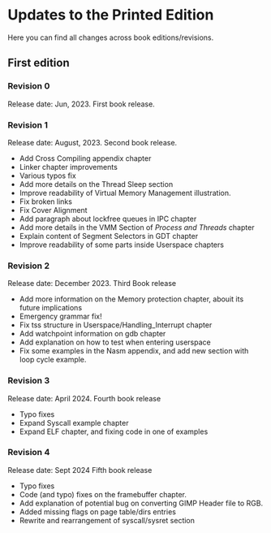 # Updates to the Printed Edition

Here you can find all changes across book editions/revisions.

## First edition

### Revision 0

Release date: Jun, 2023.
First book release.

### Revision 1

Release date: August, 2023.
Second book release.

* Add Cross Compiling appendix chapter
* Linker chapter improvements
* Various typos fix
* Add more details on the Thread Sleep section
* Improve readability of Virtual Memory Management illustration.
* Fix broken links
* Fix Cover Alignment
* Add paragraph about lockfree queues in IPC chapter
* Add more details in the VMM Section of _Process and Threads_ chapter
* Explain content of Segment Selectors in GDT chapter
* Improve readability of some parts inside Userspace chapters

### Revision 2

Release date: December 2023.
Third Book release

* Add more information on the Memory protection chapter, abouit its future implications
* Emergency grammar fix!
* Fix tss structure in Userspace/Handling_Interrupt chapter
* Add watchpoint information on gdb chapter
* Add explanation on how to test when entering userspace
* Fix some examples in the Nasm appendix, and add new section with loop cycle example.

### Revision 3

Release date: April 2024.
Fourth book release

* Typo fixes
* Expand Syscall example chapter
* Expand ELF chapter, and fixing code in one of examples

### Revision 4

Release date: Sept 2024
Fifth book release

* Typo fixes
* Code (and typo) fixes on the framebuffer chapter. 
* Add explanation of potential bug on converting GIMP Header file to RGB.
* Added missing flags on page table/dirs entries
* Rewrite and rearrangement of syscall/sysret section

